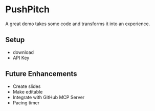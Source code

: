 # PushPitch

A great demo takes some code and transforms it into an experience. 

## Setup
* download
* API Key



## Future Enhancements
* Create slides
* Make editable 
* Integrate with GitHub MCP Server
* Pacing timer